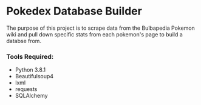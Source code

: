 # Pokedex Database Builder

The purpose of this project is to scrape data from the Bulbapedia Pokemon wiki and pull down specific stats from each pokemon's page to build a databse from.

### Tools Required:
- Python 3.8.1
- Beautifulsoup4
- lxml
- requests
- SQLAlchemy